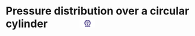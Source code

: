 # Pressure distribution over a circular cylinder &nbsp; &nbsp; &nbsp; &nbsp; &nbsp; &nbsp; <img src="./images/iitkgp.png" width="8%" />
